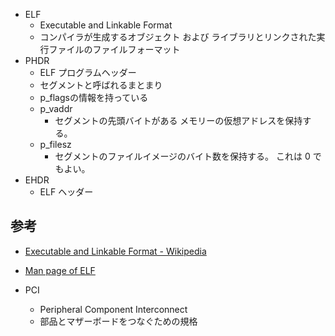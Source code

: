 - ELF
  - Executable and Linkable Format
  - コンパイラが生成するオブジェクト および ライブラリとリンクされた実行ファイルのファイルフォーマット
- PHDR
  - ELF プログラムヘッダー
  - セグメントと呼ばれるまとまり
  - p_flagsの情報を持っている
  - p_vaddr
    - セグメントの先頭バイトがある メモリーの仮想アドレスを保持する。
  - p_filesz
    - セグメントのファイルイメージのバイト数を保持する。 これは 0 でもよい。
- EHDR
  - ELF ヘッダー
  
## 参考

- [Executable and Linkable Format - Wikipedia](https://ja.wikipedia.org/wiki/Executable_and_Linkable_Format)
- [Man page of ELF](https://linuxjm.osdn.jp/html/LDP_man-pages/man5/elf.5.html)

- PCI
  - Peripheral Component Interconnect
  - 部品とマザーボードをつなぐための規格